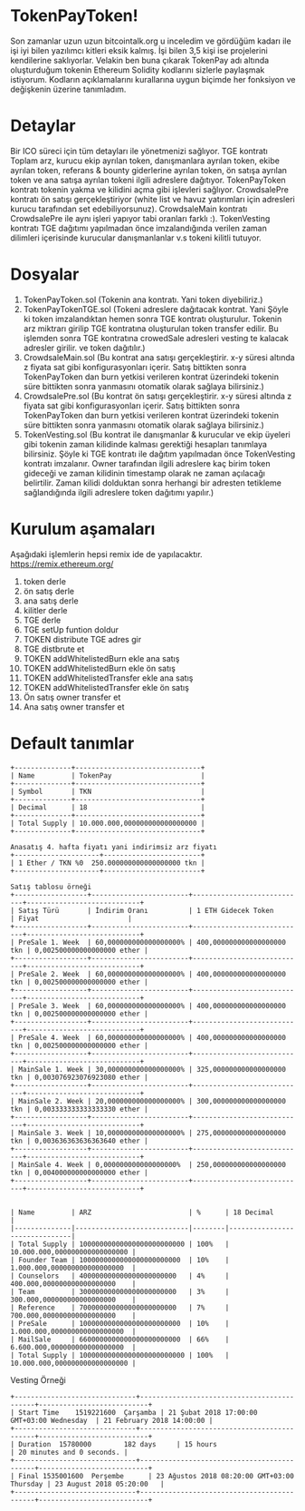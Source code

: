 # TokenPayToken!

Son zamanlar uzun uzun bitcointalk.org u inceledim ve gördüğüm kadarı ile işi iyi bilen yazılımcı kitleri eksik kalmış. İşi bilen 3,5 kişi ise projelerini kendilerine saklıyorlar. Velakin ben buna çıkarak TokenPay adı altında oluşturduğum tokenin Ethereum Solidity kodlarını sizlerle paylaşmak istiyorum. Kodların açıklamalarını kurallarına uygun biçimde her fonksiyon ve değişkenin üzerine tanımladım.

# Detaylar
Bir ICO süreci için tüm detayları ile yönetmenizi sağlıyor. TGE kontratı Toplam arz, kurucu ekip ayrılan token, danışmanlara ayrılan token, ekibe ayrılan token, referans & bounty giderlerine ayrılan token, ön satışa ayrılan token ve ana satışa ayrılan tokeni ilgili adreslere dağıtıyor. TokenPayToken kontratı tokenin yakma ve kilidini açma gibi işlevleri sağlıyor. CrowdsalePre kontratı ön satışı gerçekleştiriyor (white list ve havuz yatırımları için adresleri kurucu tarafından set edebiliyorsunuz). CrowdsaleMain kontratı CrowdsalePre ile aynı işleri yapıyor tabi oranları farklı :). TokenVesting kontratı TGE dağıtımı yapılmadan önce imzalandığında verilen zaman dilimleri içerisinde kurucular danışmanlanlar v.s tokeni kilitli tutuyor. 

# Dosyalar

 1. TokenPayToken.sol  (Tokenin ana kontratı. Yani token diyebiliriz.)
 2. TokenPayTokenTGE.sol  (Tokeni adreslere dağıtacak kontrat. Yani Şöyle ki token imzalandıktan hemen sonra TGE kontratı oluşturulur. Tokenin arz miktrarı girilip TGE kontratına oluşturulan token transfer edilir. Bu işlemden sonra TGE kontratına crowedSale adresleri vesting te kalacak adresler girilir. ve token dağıtılır.)
 3. CrowdsaleMain.sol (Bu kontrat ana satışı gerçekleştirir. x-y süresi altında z fiyata sat gibi konfigurasyonları içerir. Satış bittikten sonra TokenPayToken dan burn yetkisi verileren kontrat üzerindeki tokenin süre bittikten sonra yanmasını otomatik olarak sağlaya bilirsiniz.)
 4. CrowdsalePre.sol  (Bu kontrat ön satışı gerçekleştirir. x-y süresi altında z fiyata sat gibi konfigurasyonları içerir. Satış bittikten sonra TokenPayToken dan burn yetkisi verileren kontrat üzerindeki tokenin süre bittikten sonra yanmasını otomatik olarak sağlaya bilirsiniz.)
 5. TokenVesting.sol (Bu kontrat ile danışmanlar & kurucular ve ekip üyeleri gibi tokenin zaman kilidinde kalması gerektiği hesapları tanımlaya bilirsiniz. Şöyle ki TGE kontratı ile dağıtım yapılmadan önce TokenVesting kontratı imzalanır. Owner tarafından ilgili adreslere kaç birim token gideceği ve zaman kilidinin timestamp olarak ne zaman açılacağı belirtilir. Zaman kilidi dolduktan sonra herhangi bir adresten tetikleme sağlandığında ilgili adreslere token dağıtımı yapılır.)

# Kurulum aşamaları
Aşağıdaki işlemlerin hepsi remix ide de yapılacaktır. https://remix.ethereum.org/
 1.  token derle
 2.  ön satış derle
 3.  ana satış derle
 4.  kilitler derle
 5.  TGE derle
 6.  TGE setUp funtion doldur
 7.  TOKEN distribute TGE adres gir
 8.  TGE distbrute et
 9.  TOKEN addWhitelistedBurn ekle ana satış
 10. TOKEN addWhitelistedBurn ekle ön satış
 11.  TOKEN addWhitelistedTransfer ekle ana satış
 12.  TOKEN addWhitelistedTransfer ekle ön satış
 13.  Ön satış owner transfer et
 14.   Ana satış owner transfer et
 
# Default tanımlar
 
```Token için default tanımlar...
+--------------+-------------------------------+
| Name         | TokenPay                      |
+--------------+-------------------------------+
| Symbol       | TKN                           |
+--------------+-------------------------------+
| Decimal      | 18                            |
+--------------+-------------------------------+
| Total Supply | 10.000.000,000000000000000000 |
+--------------+-------------------------------+

Anasatış 4. hafta fiyatı yani indirimsiz arz fiyatı
+---------------------+------------------------+
| 1 Ether / TKN %0	250.000000000000000000 tkn |
+---------------------+------------------------+

Satış tablosu örneği
+------------------+------------------------+----------------------------+----------------------------+
| Satış Türü       | İndirim Oranı          | 1 ETH Gidecek Token        | Fiyat                      |
+------------------+------------------------+----------------------------+----------------------------+
| PreSale 1. Week  | 60,000000000000000000% | 400,000000000000000000 tkn | 0,002500000000000000 ether |
+------------------+------------------------+----------------------------+----------------------------+
| PreSale 2. Week  | 60,000000000000000000% | 400,000000000000000000 tkn | 0,002500000000000000 ether |
+------------------+------------------------+----------------------------+----------------------------+
| PreSale 3. Week  | 60,000000000000000000% | 400,000000000000000000 tkn | 0,002500000000000000 ether |
+------------------+------------------------+----------------------------+----------------------------+
| PreSale 4. Week  | 60,000000000000000000% | 400,000000000000000000 tkn | 0,002500000000000000 ether |
+------------------+------------------------+----------------------------+----------------------------+
| MainSale 1. Week | 30,000000000000000000% | 325,000000000000000000 tkn | 0,003076923076923080 ether |
+------------------+------------------------+----------------------------+----------------------------+
| MainSale 2. Week | 20,000000000000000000% | 300,000000000000000000 tkn | 0,003333333333333330 ether |
+------------------+------------------------+----------------------------+----------------------------+
| MainSale 3. Week | 10,000000000000000000% | 275,000000000000000000 tkn | 0,003636363636363640 ether |
+------------------+------------------------+----------------------------+----------------------------+
| MainSale 4. Week | 0,000000000000000000%  | 250,000000000000000000 tkn | 0,004000000000000000 ether |
+------------------+------------------------+----------------------------+----------------------------+


| Name         | ARZ                        | %      | 18 Decimal                    |
|--------------|----------------------------|--------|-------------------------------|
| Total Supply | 10000000000000000000000000 | 100%   | 10.000.000,000000000000000000 |
| Founder Team | 1000000000000000000000000  | 10%    | 1.000.000,000000000000000000  |
| Counselors   | 400000000000000000000000   | 4%     | 400.000,000000000000000000    |
| Team         | 300000000000000000000000   | 3%     | 300.000,000000000000000000    |
| Reference    | 700000000000000000000000   | 7%     | 700.000,000000000000000000    |
| PreSale      | 1000000000000000000000000  | 10%    | 1.000.000,000000000000000000  |
| MailSale     | 6600000000000000000000000  | 66%    | 6.600.000,000000000000000000  |
| Total Supply | 10000000000000000000000000 | 100%   | 10.000.000,000000000000000000 |
```

Vesting Örneği
```plain
+------------------------------+--------------------------------------------+---------------------------+
| Start Time	1519221600	Çarşamba | 21 Şubat 2018 17:00:00 GMT+03:00	Wednesday  | 21 February 2018 14:00:00 |
+------------------------------+--------------------------------------------+---------------------------+
| Duration	15780000		182 days     | 15 hours                                   | 20 minutes and 0 seconds. |
+------------------------------+--------------------------------------------+---------------------------+
| Final	1535001600	Perşembe      | 23 Ağustos 2018 08:20:00 GMT+03:00	Thursday | 23 August 2018 05:20:00   |
+------------------------------+--------------------------------------------+---------------------------+
```
